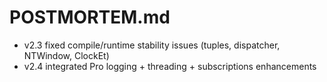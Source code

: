 # POSTMORTEM.md
- v2.3 fixed compile/runtime stability issues (tuples, dispatcher, NTWindow, ClockEt)
- v2.4 integrated Pro logging + threading + subscriptions enhancements

